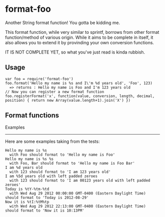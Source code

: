 format-foo
==========

Another String format function! You gotta be kidding me.

This format function, while very similar to sprintf, borrows from other format function/method
of various origin. While it aims to be complete in itself, it also allows you to extend it 
by provinding your own conversion functions.

IT IS NOT COMPLETE YET, so what you've just read is kinda rubbish.

Usage
-----

    var foo = require('format-foo')
    foo.format('Hello my name is %s and I\'m %d years old', 'Foo', 123) 
      => returns : Hello my name is Foo and I'm 123 years old
    // Now you can register a new format function
    foo.registerFormat('x', function(value, conversion, length, decimal, position) { return new Array(value.length+1).join('X') })

Format functions
----------------
Examples

--------

Here are some examples taking from the tests:

    Hello my name is %s
      with Foo should format to 'Hello my name is Foo'
    Hello my name is %s %s
      with Foo, Bar should format to 'Hello my name is Foo Bar'
    I am %d years old
      with 123 should format to 'I am 123 years old'
    I am %5d years old with left padded zeroes
      with 123 should format to 'I am 00123 years old with left padded zeroes'
    Today is %tY-%tm-%td
      with Wed Aug 29 2012 00:00:00 GMT-0400 (Eastern Daylight Time) should format to 'Today is 2012-08-29'
    Now it is %tI:%tM%tp
      with Wed Aug 29 2012 22:13:00 GMT-0400 (Eastern Daylight Time) should format to 'Now it is 10:13PM'

